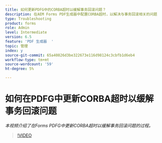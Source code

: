```yaml
---
title: 如何更新PDFG中的CORBA超时以缓解事务回滚问题？
description: 在AEM Forms PDF生成器中配置CORBA超时，以解决与事务回滚相关的问题
type: Troubleshooting
product: forms
role: Admin
level: Intermediate
version: 6.5
feature: 'PDF 生成器  '
topic: 管理
index: y
source-git-commit: 65a40826d3be322673e116d98124c3cbfb1d6eb4
workflow-type: tm+mt
source-wordcount: '59'
ht-degree: 5%

---
```



# 如何在PDFG中更新CORBA超时以缓解事务回滚问题

*本视频介绍了在Forms PDFG中更新CORBA超时以缓解事务回滚问题的过程。*

>[!VIDEO](https://video.tv.adobe.com/v/335512?quality=9&learn=on)